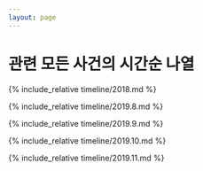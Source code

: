 ```yaml
---
layout: page
---
```


관련 모든 사건의 시간순 나열
==========================
 
{% include_relative timeline/2018.md %}

{% include_relative timeline/2019.8.md %}

{% include_relative timeline/2019.9.md %}

{% include_relative timeline/2019.10.md %}

{% include_relative timeline/2019.11.md %}




              

